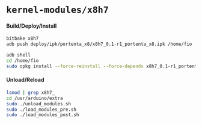 `kernel-modules/x8h7`
=====================
#### Build/Deploy/Install
```bash
bitbake x8h7
adb push deploy/ipk/portenta_x8/x8h7_0.1-r1_portenta_x8.ipk /home/fio
```
```bash
adb shell
cd /home/fio
sudo opkg install --force-reinstall --force-depends x8h7_0.1-r1_portenta_x8.ipk
```
#### Unload/Reload
```bash
lsmod | grep x8h7_
cd /usr/arduino/extra
sudo ./unload_modules.sh
sudo ./load_modules_pre.sh
sudo ./load_modules_post.sh
```
